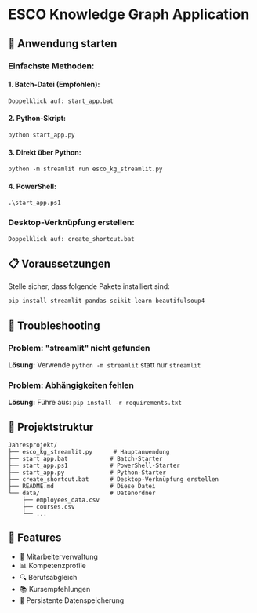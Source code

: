 # ESCO Knowledge Graph Application

## 🚀 Anwendung starten

### **Einfachste Methoden:**

#### **1. Batch-Datei (Empfohlen):**
```
Doppelklick auf: start_app.bat
```

#### **2. Python-Skript:**
```
python start_app.py
```

#### **3. Direkt über Python:**
```
python -m streamlit run esco_kg_streamlit.py
```

#### **4. PowerShell:**
```
.\start_app.ps1
```

### **Desktop-Verknüpfung erstellen:**
```
Doppelklick auf: create_shortcut.bat
```

## 📋 Voraussetzungen

Stelle sicher, dass folgende Pakete installiert sind:
```bash
pip install streamlit pandas scikit-learn beautifulsoup4
```

## 🔧 Troubleshooting

### **Problem: "streamlit" nicht gefunden**
**Lösung:** Verwende `python -m streamlit` statt nur `streamlit`

### **Problem: Abhängigkeiten fehlen**
**Lösung:** Führe aus: `pip install -r requirements.txt`

## 📁 Projektstruktur

```
Jahresprojekt/
├── esco_kg_streamlit.py      # Hauptanwendung
├── start_app.bat            # Batch-Starter
├── start_app.ps1            # PowerShell-Starter
├── start_app.py             # Python-Starter
├── create_shortcut.bat      # Desktop-Verknüpfung erstellen
├── README.md                # Diese Datei
└── data/                    # Datenordner
    ├── employees_data.csv
    ├── courses.csv
    └── ...
```

## 🎯 Features

- 👥 Mitarbeiterverwaltung
- 📊 Kompetenzprofile
- 🔍 Berufsabgleich
- 📚 Kursempfehlungen
- 💾 Persistente Datenspeicherung 